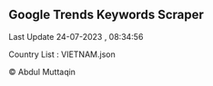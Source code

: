 

## Google Trends Keywords Scraper 
 
Last Update 24-07-2023 , 08:34:56

Country List :
VIETNAM.json



© Abdul Muttaqin 
